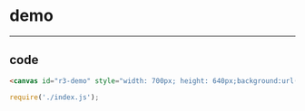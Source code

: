 # demo

-----

## code

```html
<canvas id="r3-demo" style="width: 700px; height: 640px;background:url(https://gw.alipayobjects.com/zos/rmsportal/mYRVXDAnYdjmKNosSdTC.png) no-repeat; background-size: 100% 100%"></canvas>
```

```js
require('./index.js');

```

